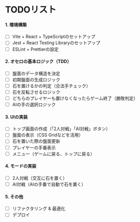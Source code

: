 # **TODOリスト**

#### **1. 環境構築**
- [ ] Vite + React + TypeScriptのセットアップ  
- [ ] Jest + React Testing Libraryのセットアップ  
- [ ] ESLint + Prettierの設定  

#### **2. オセロの基本ロジック（TDD）**
- [ ] 盤面のデータ構造を決定  
- [ ] 初期盤面の生成ロジック  
- [ ] 石を置けるかの判定（合法手チェック）  
- [ ] 石を反転させるロジック  
- [ ] どちらのプレイヤーも置けなくなったらゲーム終了（勝敗判定）  
- [ ] AIの手の選択ロジック  

#### **3. UIの実装**
- [ ] トップ画面の作成（「2人対戦」「AI対戦」ボタン）  
- [ ] 盤面の表示（CSS Gridなどを活用）  
- [ ] 石を置いた際の盤面更新  
- [ ] プレイヤーの手番表示  
- [ ] メニュー（ゲームに戻る、トップに戻る）  

#### **4. モードの実装**
- [ ] 2人対戦（交互に石を置く）  
- [ ] AI対戦（AIの手番で自動で石を置く）  

#### **5. その他**
- [ ] リファクタリング & 最適化  
- [ ] デプロイ  
